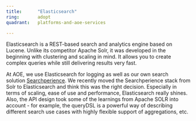 ```yaml
---
title:      "Elasticsearch"
ring:       adopt
quadrant:   platforms-and-aoe-services

---
```

Elasticsearch is a REST-based search and analytics engine based on Lucene. Unlike its competitor Apache Solr, it was developed in the beginning with clustering and scaling in mind. It allows you to create complex queries while still delivering results very fast.

At AOE, we use Elasticsearch for logging as well as our own search solution [Searchperience](http://www.searchperience.com/). We recently moved the Searchperience stack from Solr to Elasticsearch and think this was the right decision. Especially in terms of scaling, ease of use and performance, Elasticsearch really shines. Also, the API design took some of the learnings from Apache SOLR into account - for example, the queryDSL is a powerful way of describing different search use cases with highly flexible support of aggregations, etc.

